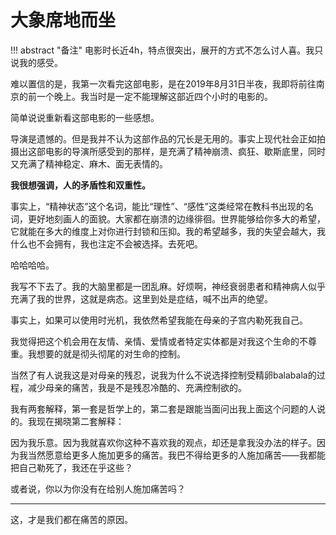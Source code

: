 # 大象席地而坐


!!! abstract "备注"
    电影时长近4h，特点很突出，展开的方式不怎么讨人喜。我只说我的感受。

难以置信的是，我第一次看完这部电影，是在2019年8月31日半夜，我即将前往南京的前一个晚上。我当时是一定不能理解这部近四个小时的电影的。

简单说说重新看这部电影的一些感想。

导演是遗憾的。但是我并不认为这部作品的冗长是无用的。事实上现代社会正如拍摄出这部电影的导演所感受到的那样，是充满了精神崩溃、疯狂、歇斯底里，同时又充满了精神稳定、麻木、面无表情的。

**我很想强调，人的矛盾性和双重性。**

事实上，“精神状态”这个名词，能比“理性”、“感性”这类经常在教科书出现的名词，更好地刻画人的面貌。大家都在崩溃的边缘徘徊。世界能够给你多大的希望，它就能在多大的维度上对你进行封锁和压抑。我的希望越多，我的失望会越大，我什么也不会拥有，我也注定不会被选择。去死吧。

哈哈哈哈。

我写不下去了。我的大脑里都是一团乱麻。好烦啊，神经衰弱患者和精神病人似乎充满了我的世界，这就是病态。这里到处是症结，喊不出声的绝望。

事实上，如果可以使用时光机，我依然希望我能在母亲的子宫内勒死我自己。

我觉得把这个机会用在友情、亲情、爱情或者特定实体都是对我这个生命的不尊重。我想要的就是彻头彻尾的对生命的控制。

当然了有人说我这是对母亲的残忍，说我为什么不说选择控制受精卵balabala的过程，减少母亲的痛苦，我是不是残忍冷酷的、充满控制欲的。

我有两套解释，第一套是哲学上的，第二套是跟能当面问出我上面这个问题的人说的。我现在揭晓第二套解释：

因为我乐意。因为我就喜欢你这种不喜欢我的观点，却还是拿我没办法的样子。因为我当然愿意给更多人施加更多的痛苦。我巴不得给更多的人施加痛苦——我都能把自己勒死了，我还在乎这些？

或者说，你以为你没有在给别人施加痛苦吗？

----

这，才是我们都在痛苦的原因。